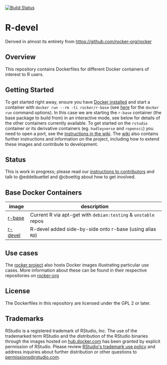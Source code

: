 [![Build Status](https://travis-ci.org/rocker-org/rocker.svg?branch=master)](https://travis-ci.org/rocker-org/rocker)

# R-devel #

Derived in almost its entirety from https://github.com/rocker-org/rocker
## Overview ##

This repository contains Dockerfiles for different Docker containers of interest to R users. 

## Getting Started ##

To get started right away, ensure you have [Docker installed](https://docs.docker.com/installation/) and start a container with `docker run --rm -ti rocker/r-base` (see [here](https://docs.docker.com/engine/reference/run/) for the `docker run` command options). In this case we are starting the `r-base` container (the base package to build from) in an interactive mode, see below for details of the other containers currently available. To get started on the `rstudio` container or its derivative containers (eg. `hadleyverse` and `ropensci`) you need to open a port, see the [instructions in the wiki](https://github.com/rocker-org/rocker/wiki/Using-the-RStudio-image). The [wiki](https://github.com/rocker-org/rocker/wiki) also contains further instructions and information on the project, including how to extend these images and contribute to development.

## Status ##

This is work in progress; please read our [instructions to contributors](https://github.com/rocker-org/rocker/wiki/How-to-contribute) and talk to @eddelbuettel and @cboettig about how to get involved.

## Base Docker Containers ##


image            | description                               
---------------- | -----------------------------------------
[r-base](https://hub.docker.com/r/_/r-base)            |  Current R via apt-get with `debian:testing` & `unstable` repos  
[r-devel](https://hub.docker.com/r/rocker/r-devel)        |  R-devel added side-by-side onto r-base (using alias `RD`)      

## Use cases

The [rocker project](https://github.com/rocker-org/rocker) also hosts Docker images illustrating particular use cases. More information about these can be found in their respective repositories on [rocker-org](https://github.com/rocker-org)

## License ##

The Dockerfiles in this repository are licensed under the GPL 2 or later.

## Trademarks ##

RStudio is a registered trademark of RStudio, Inc.  The use of the trademarked term RStudio and the distribution of the RStudio binaries through the images hosted on [hub.docker.com](https://registry.hub.docker.com/) has been granted by explicit permission of RStudio.  Please review [RStudio's trademark use policy](http://www.rstudio.com/about/trademark/) and address inquiries about further distribution or other questions to [permissions@rstudio.com](emailto:permissions@rstudio.com).
